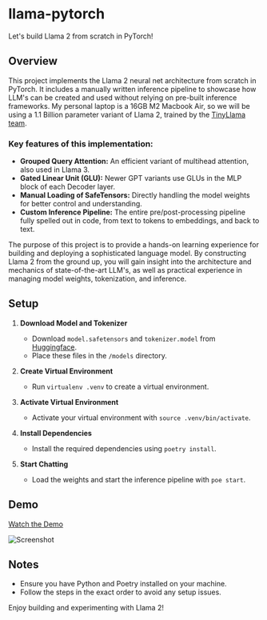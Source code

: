 # llama-pytorch

Let's build Llama 2 from scratch in PyTorch!

## Overview

This project implements the Llama 2 neural net architecture from scratch in PyTorch. It includes a manually written inference pipeline to showcase how LLM's can be created and used without relying on pre-built inference frameworks. My personal laptop is a 16GB M2 Macbook Air, so we will be using a 1.1 Billion parameter variant of Llama 2, trained by the [TinyLlama team](https://github.com/jzhang38/TinyLlama).

### Key features of this implementation:
- **Grouped Query Attention:** An efficient variant of multihead attention, also used in Llama 3.
- **Gated Linear Unit (GLU):** Newer GPT variants use GLUs in the MLP block of each Decoder layer.
- **Manual Loading of SafeTensors:** Directly handling the model weights for better control and understanding.
- **Custom Inference Pipeline:** The entire pre/post-processing pipeline fully spelled out in code, from text to tokens to embeddings, and back to text.

The purpose of this project is to provide a hands-on learning experience for building and deploying a sophisticated language model. By constructing Llama 2 from the ground up, you will gain insight into the architecture and mechanics of state-of-the-art LLM's, as well as practical experience in managing model weights, tokenization, and inference.

## Setup

1. **Download Model and Tokenizer**
   - Download `model.safetensors` and `tokenizer.model` from [Huggingface](https://huggingface.co/TinyLlama/TinyLlama-1.1B-Chat-v1.0/tree/main).
   - Place these files in the `/models` directory.

2. **Create Virtual Environment**
   - Run `virtualenv .venv` to create a virtual environment.

3. **Activate Virtual Environment**
   - Activate your virtual environment with `source .venv/bin/activate`.

4. **Install Dependencies**
   - Install the required dependencies using `poetry install`.

5. **Start Chatting**
   - Load the weights and start the inference pipeline with `poe start`.

## Demo

[Watch the Demo](https://www.youtube.com/watch?v=virODFK7uMU)

![Screenshot](https://github.com/user-attachments/assets/e87b31c2-0b37-4f36-9ca3-013e7788eaa1)

## Notes

- Ensure you have Python and Poetry installed on your machine.
- Follow the steps in the exact order to avoid any setup issues.

Enjoy building and experimenting with Llama 2!
